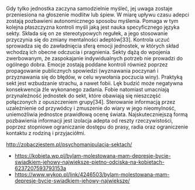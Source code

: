 Gdy tylko jednostka zaczyna samodzielnie myśleć, jej uwaga zostaje przeniesiona na głoszenie modlitw lub śpiew. W miarę upływu czasu adepci zostają pozbawieni autonomicznego sposobu myślenia. Pomaga w tym kolejna płaszczyzna kontroli myśli jaką jest nauka specyficznego języka sekty. Składa się on ze stereotypowych regułek, a jego stosowanie przyczynia się do zmiany mentalności adeptów[33]. Kontrola uczuć sprowadza się do zawładnięcia sferą emocji jednostek, w których skład wchodzą ich obecne odczucia i pragnienia. Sekty dążą do wpojenia zwerbowanym, że zaspokajanie indywidualnych potrzeb nie prowadzi do ogólnego dobra. Emocje zostają poddane kontroli również poprzez propagowanie publicznych spowiedzi (wyznawania poczynań i przyznawania się do błędów, w celu wywołania poczucia winy). Praktyką sekt jest wzbudzanie strachu, a nawet fobii. Lęk budzić może negatywna konsekwencja źle wykonanego zadania. Fobie natomiast umacniają przynależność jednostek do sekt, które obawiają się nieszczęść połączonych z opuszczeniem grupy[34]. Sterowanie informacją przez uzależnienie od przywódcy i zmuszenie do wiary w jego nieomylność, uniemożliwia jednostce prawidłową ocenę świata. Najskuteczniejszą formą pozbawienia informacji jest izolacja adepta od reszty rzeczywistości, poprzez stopniowe ograniczanie dostępu do prasy, radia oraz ograniczenie kontaktu z rodziną i przyjaciółmi.

http://zobaczjestem.pl/psychomanipulacja-sektach/

- https://kobieta.wp.pl/bylam-molestowana-mam-depresje-bycie-swiadkiem-jehowy-najwieksze-pietno-odciska-na-kobietach-6237207593793153a
- https://www.wykop.pl/link/4246503/bylam-molestowana-mam-depresje-bycie-swiadkiem-jehowy-najwieksze/